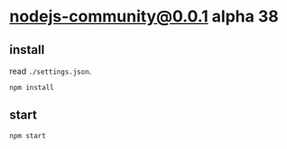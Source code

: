 # nodejs-community@0.0.1 alpha 38


## install
read `./settings.json`.
```
npm install
```


## start
```
npm start
```